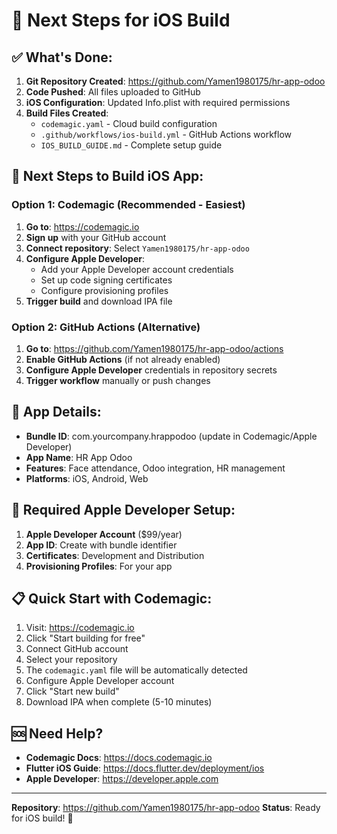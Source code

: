 # 🚀 Next Steps for iOS Build

## ✅ What's Done:
1. **Git Repository Created**: https://github.com/Yamen1980175/hr-app-odoo
2. **Code Pushed**: All files uploaded to GitHub
3. **iOS Configuration**: Updated Info.plist with required permissions
4. **Build Files Created**: 
   - `codemagic.yaml` - Cloud build configuration
   - `.github/workflows/ios-build.yml` - GitHub Actions workflow
   - `IOS_BUILD_GUIDE.md` - Complete setup guide

## 🎯 Next Steps to Build iOS App:

### Option 1: Codemagic (Recommended - Easiest)
1. **Go to**: https://codemagic.io
2. **Sign up** with your GitHub account
3. **Connect repository**: Select `Yamen1980175/hr-app-odoo`
4. **Configure Apple Developer**:
   - Add your Apple Developer account credentials
   - Set up code signing certificates
   - Configure provisioning profiles
5. **Trigger build** and download IPA file

### Option 2: GitHub Actions (Alternative)
1. **Go to**: https://github.com/Yamen1980175/hr-app-odoo/actions
2. **Enable GitHub Actions** (if not already enabled)
3. **Configure Apple Developer** credentials in repository secrets
4. **Trigger workflow** manually or push changes

## 📱 App Details:
- **Bundle ID**: com.yourcompany.hrappodoo (update in Codemagic/Apple Developer)
- **App Name**: HR App Odoo
- **Features**: Face attendance, Odoo integration, HR management
- **Platforms**: iOS, Android, Web

## 🔧 Required Apple Developer Setup:
1. **Apple Developer Account** ($99/year)
2. **App ID**: Create with bundle identifier
3. **Certificates**: Development and Distribution
4. **Provisioning Profiles**: For your app

## 📋 Quick Start with Codemagic:
1. Visit: https://codemagic.io
2. Click "Start building for free"
3. Connect GitHub account
4. Select your repository
5. The `codemagic.yaml` file will be automatically detected
6. Configure Apple Developer account
7. Click "Start new build"
8. Download IPA when complete (5-10 minutes)

## 🆘 Need Help?
- **Codemagic Docs**: https://docs.codemagic.io
- **Flutter iOS Guide**: https://docs.flutter.dev/deployment/ios
- **Apple Developer**: https://developer.apple.com

---
**Repository**: https://github.com/Yamen1980175/hr-app-odoo
**Status**: Ready for iOS build! 🎉

